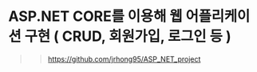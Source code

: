 # ASP.NET CORE를 이용해 웹 어플리케이션 구현 ( CRUD, 회원가입, 로그인 등 )

>> https://github.com/jrhong95/ASP_NET_project

